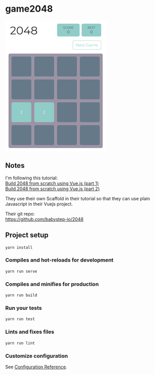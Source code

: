 # game2048

![Screenshot](/pic/2048.png)

## Notes
I'm following this tutorial:<br />
<a href="https://medium.com/babystep/build-2048-from-scratch-using-vue-js-part-1-3bc555298ad5">Build 2048 from scratch using Vue.js (part 1)</a><br />
<a href="https://medium.com/babystep/build-2048-from-scratch-using-vue-js-part-2-e622a4c7e7a0">Build 2048 from scratch using Vue.js (part 2)</a><br />

They use their own Scaffold in their tutorial so that they can use plain Javascript in their Vuejs project.

Their git repo:<br />
https://github.com/babystep-io/2048

## Project setup
```
yarn install
```

### Compiles and hot-reloads for development
```
yarn run serve
```

### Compiles and minifies for production
```
yarn run build
```

### Run your tests
```
yarn run test
```

### Lints and fixes files
```
yarn run lint
```

### Customize configuration
See [Configuration Reference](https://cli.vuejs.org/config/).

